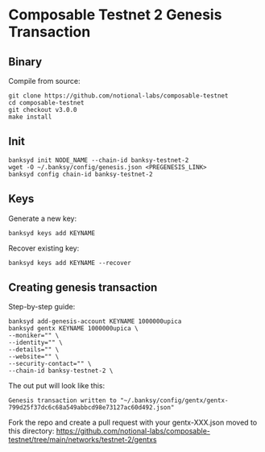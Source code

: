 # Composable Testnet 2 Genesis Transaction

## Binary
Compile from source:
```
git clone https://github.com/notional-labs/composable-testnet
cd composable-testnet 
git checkout v3.0.0
make install
```

## Init
```
banksyd init NODE_NAME --chain-id banksy-testnet-2
wget -O ~/.banksy/config/genesis.json <PREGENESIS_LINK>
banksyd config chain-id banksy-testnet-2
```

## Keys
Generate a new key:
```
banksyd keys add KEYNAME 
```
Recover existing key:
```
banksyd keys add KEYNAME --recover
```

## Creating genesis transaction
Step-by-step guide:
```
banksyd add-genesis-account KEYNAME 1000000upica
banksyd gentx KEYNAME 1000000upica \
--moniker="" \
--identity="" \
--details="" \
--website="" \
--security-contact="" \
--chain-id banksy-testnet-2 \
```
The out put will look like this: 
```
Genesis transaction written to "~/.banksy/config/gentx/gentx-799d25f37dc6c68a549abbcd98e73127ac60d492.json"
```
Fork the repo and create a pull request with your gentx-XXX.json moved to this directory: https://github.com/notional-labs/composable-testnet/tree/main/networks/testnet-2/gentxs
